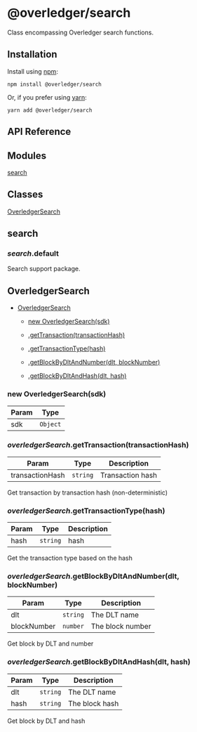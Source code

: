 # @overledger/search

Class encompassing Overledger search functions.

## Installation

Install using [npm](https://www.npmjs.org/):
```
npm install @overledger/search
```

Or, if you prefer using [yarn](https://yarnpkg.com/):

```
yarn add @overledger/search
```

## API Reference

## Modules

<dl>
<dt><a href="#module_search">search</a></dt>
<dd></dd>
</dl>

## Classes

<dl>
<dt><a href="#OverledgerSearch">OverledgerSearch</a></dt>
<dd></dd>
</dl>

<a name="module_search"></a>

## search
<a name="module_search.default"></a>

### *search*.default
Search support package.

<a name="OverledgerSearch"></a>

## OverledgerSearch

* [OverledgerSearch](#OverledgerSearch)

    * [new OverledgerSearch(sdk)](#new_OverledgerSearch_new)

    * [.getTransaction(transactionHash)](#OverledgerSearch+getTransaction)

    * [.getTransactionType(hash)](#OverledgerSearch+getTransactionType)

    * [.getBlockByDltAndNumber(dlt, blockNumber)](#OverledgerSearch+getBlockByDltAndNumber)

    * [.getBlockByDltAndHash(dlt, hash)](#OverledgerSearch+getBlockByDltAndHash)


<a name="new_OverledgerSearch_new"></a>

### new OverledgerSearch(sdk)

| Param | Type |
| --- | --- |
| sdk | <code>Object</code> | 

<a name="OverledgerSearch+getTransaction"></a>

### *overledgerSearch*.getTransaction(transactionHash)

| Param | Type | Description |
| --- | --- | --- |
| transactionHash | <code>string</code> | Transaction hash |

Get transaction by transaction hash (non-deterministic)

<a name="OverledgerSearch+getTransactionType"></a>

### *overledgerSearch*.getTransactionType(hash)

| Param | Type | Description |
| --- | --- | --- |
| hash | <code>string</code> | hash |

Get the transaction type based on the hash

<a name="OverledgerSearch+getBlockByDltAndNumber"></a>

### *overledgerSearch*.getBlockByDltAndNumber(dlt, blockNumber)

| Param | Type | Description |
| --- | --- | --- |
| dlt | <code>string</code> | The DLT name |
| blockNumber | <code>number</code> | The block number |

Get block by DLT and number

<a name="OverledgerSearch+getBlockByDltAndHash"></a>

### *overledgerSearch*.getBlockByDltAndHash(dlt, hash)

| Param | Type | Description |
| --- | --- | --- |
| dlt | <code>string</code> | The DLT name |
| hash | <code>string</code> | The block hash |

Get block by DLT and hash

